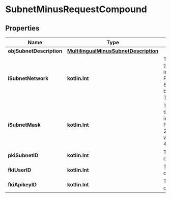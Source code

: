 
# SubnetMinusRequestCompound

## Properties
Name | Type | Description | Notes
------------ | ------------- | ------------- | -------------
**objSubnetDescription** | [**MultilingualMinusSubnetDescription**](MultilingualMinusSubnetDescription.md) |  | 
**iSubnetNetwork** | **kotlin.Int** | The network of the Subnet in integer form. For example 8.8.8.0 would be 134744064 | 
**iSubnetMask** | **kotlin.Int** | The mask of the Subnet  in integer form. For example 255.255.255.0 would be 4294967040 | 
**pkiSubnetID** | **kotlin.Int** | The unique ID of the Subnet |  [optional]
**fkiUserID** | **kotlin.Int** | The unique ID of the User |  [optional]
**fkiApikeyID** | **kotlin.Int** | The unique ID of the Apikey |  [optional]



